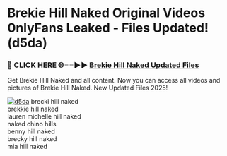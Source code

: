 # Brekie Hill Naked Original Videos 0nlyFans Leaked - Files Updated! (d5da)

<h3>🔴 CLICK HERE 🌐==►► <a href="https://tinyurl.com/yckcrads" rel="nofollow">Brekie Hill Naked Updated Files</a></h3>

Get Brekie Hill Naked and all content. Now you can access all videos and pictures of Brekie Hill Naked. New Updated Files 2025!

[![d5da](https://i.imgur.com/hpKpOFt.gif)](https://tinyurl.com/yckcrads)
brecki hill naked<br>
brekkie hill naked<br>
lauren michelle hill naked<br>
naked chino hills<br>
benny hill naked<br>
brecky hill naked<br>
mia hill naked